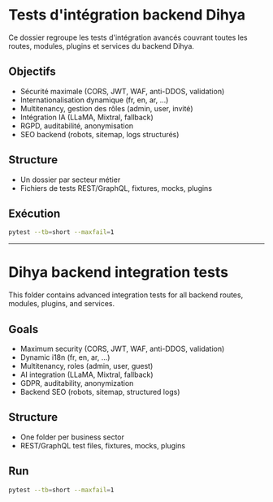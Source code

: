 # Tests d'intégration backend Dihya

Ce dossier regroupe les tests d'intégration avancés couvrant toutes les routes, modules, plugins et services du backend Dihya.

## Objectifs
- Sécurité maximale (CORS, JWT, WAF, anti-DDOS, validation)
- Internationalisation dynamique (fr, en, ar, ...)
- Multitenancy, gestion des rôles (admin, user, invité)
- Intégration IA (LLaMA, Mixtral, fallback)
- RGPD, auditabilité, anonymisation
- SEO backend (robots, sitemap, logs structurés)

## Structure
- Un dossier par secteur métier
- Fichiers de tests REST/GraphQL, fixtures, mocks, plugins

## Exécution
```bash
pytest --tb=short --maxfail=1
```

---

# Dihya backend integration tests

This folder contains advanced integration tests for all backend routes, modules, plugins, and services.

## Goals
- Maximum security (CORS, JWT, WAF, anti-DDOS, validation)
- Dynamic i18n (fr, en, ar, ...)
- Multitenancy, roles (admin, user, guest)
- AI integration (LLaMA, Mixtral, fallback)
- GDPR, auditability, anonymization
- Backend SEO (robots, sitemap, structured logs)

## Structure
- One folder per business sector
- REST/GraphQL test files, fixtures, mocks, plugins

## Run
```bash
pytest --tb=short --maxfail=1
```
